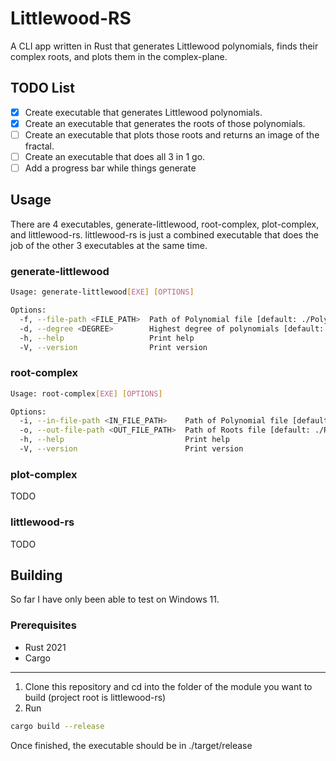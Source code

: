 # Littlewood-RS
A CLI app written in Rust that generates Littlewood polynomials, finds their complex roots, and plots them in the complex-plane.
## TODO List
- [x] Create executable that generates Littlewood polynomials.
- [x] Create an executable that generates the roots of those polynomials.
- [ ] Create an executable that plots those roots and returns an image of the fractal.
- [ ] Create an executable that does all 3 in 1 go.
- [ ] Add a progress bar while things generate
## Usage
There are 4 executables, generate-littlewood, root-complex, plot-complex, and littlewood-rs. littlewood-rs is just a combined executable that does the job of the other 3 executables at the same time.
### generate-littlewood
```bash
Usage: generate-littlewood[EXE] [OPTIONS]

Options:
  -f, --file-path <FILE_PATH>  Path of Polynomial file [default: ./Polynomials.json]
  -d, --degree <DEGREE>        Highest degree of polynomials [default: 10]
  -h, --help                   Print help
  -V, --version                Print version
```
### root-complex
```bash
Usage: root-complex[EXE] [OPTIONS]

Options:
  -i, --in-file-path <IN_FILE_PATH>    Path of Polynomial file [default: ./Polynomials.json]
  -o, --out-file-path <OUT_FILE_PATH>  Path of Roots file [default: ./Roots.json]
  -h, --help                           Print help
  -V, --version                        Print version
```
### plot-complex
TODO
### littlewood-rs
TODO
## Building
So far I have only been able to test on Windows 11.
### Prerequisites
- Rust 2021
- Cargo
---
1. Clone this repository and cd into the folder of the module you want to build (project root is littlewood-rs)
2. Run 
```bash
cargo build --release
```
Once finished, the executable should be in ./target/release